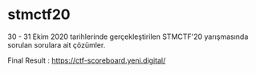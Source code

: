 # stmctf20
30 - 31 Ekim 2020 tarihlerinde gerçekleştirilen STMCTF'20 yarışmasında sorulan sorulara ait çözümler. 

Final Result : https://ctf-scoreboard.yeni.digital/
